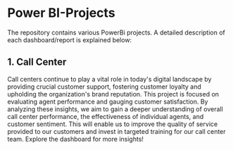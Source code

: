 # Power BI-Projects
The repository contains various PowerBi projects. A detailed description of each dashboard/report is explained below:

## 1. Call Center
   
   Call centers continue to play a vital role in today's digital landscape by providing crucial customer support, fostering customer loyalty and upholding the organization's       brand reputation.
   This project is focused on evaluating agent performance and gauging customer satisfaction.
   By analyzing these insights, we aim to gain a deeper understanding of overall         call center performance, the effectiveness of individual agents, and customer              sentiment. This will enable us to improve the quality of service provided to our customers and     invest in targeted training for our call center team. Explore the             dashboard for more insights!
